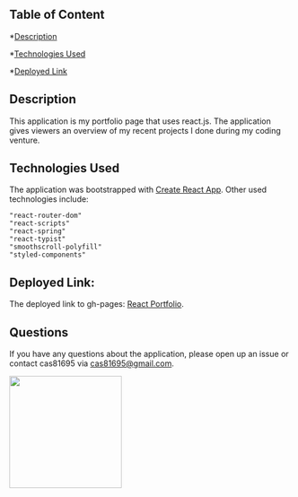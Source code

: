 
## Table of Content

*[Description](#Description)

*[Technologies Used](#Technologies-Used)

*[Deployed Link](#Deployed)

## Description

This application is my portfolio page that uses react.js. The application gives viewers an overview of my recent projects I done during my coding venture.

## Technologies Used

The application was bootstrapped with [Create React App](https://github.com/facebook/create-react-app). Other used technologies include:

    "react-router-dom"
    "react-scripts"
    "react-spring"
    "react-typist"
    "smoothscroll-polyfill"
    "styled-components"

## Deployed Link:

The deployed link to gh-pages: <a href="https://cas81695.github.io/React-Portfolio/">React Portfolio</a>.


## Questions

If you have any questions about the application, please open up an issue or contact cas81695 via cas81695@gmail.com.

<img src= "https://avatars1.githubusercontent.com/u/58318559?v=4" width ="200px" height="200px">
